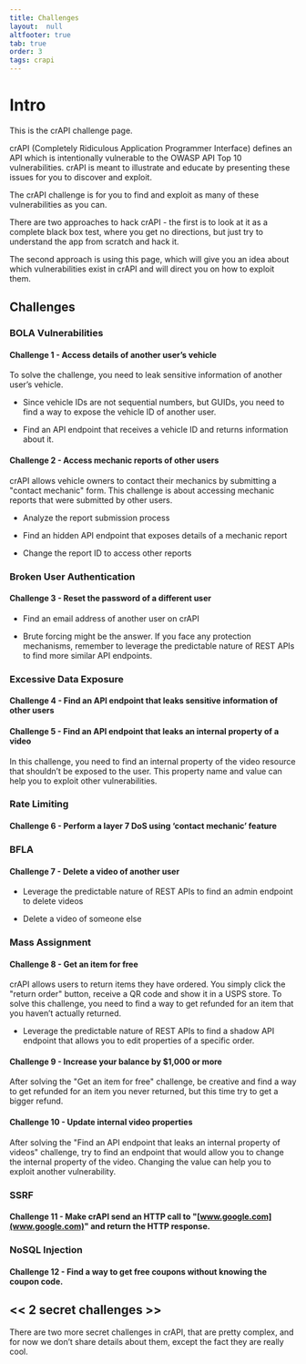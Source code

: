 ```yaml
---
title: Challenges
layout:  null
altfooter: true
tab: true
order: 3
tags: crapi
---
```

# Intro

This is the crAPI challenge page.

crAPI (Completely Ridiculous Application Programmer Interface) defines an API which is intentionally vulnerable to the OWASP API Top 10 vulnerabilities. crAPI is meant to illustrate and educate by presenting these issues for you to discover and exploit.

The crAPI challenge is for you to find and exploit as many of these vulnerabilities as you can.

There are two approaches to hack crAPI - the first is to look at it as a complete black box test, where you get no directions, but just try to understand the app from scratch and hack it.

The second approach is using this page, which will give you an idea about which vulnerabilities exist in crAPI and will direct you on how to exploit them. 

## Challenges

### BOLA Vulnerabilities

#### Challenge 1 - Access details of another user’s vehicle

To solve the challenge, you need to leak sensitive information of another user’s vehicle.

* Since vehicle IDs are not sequential numbers, but GUIDs, you need to find a way to expose the vehicle ID of another user.

* Find an API endpoint that receives a vehicle ID and returns information about it.

#### Challenge 2 - Access mechanic reports of other users

crAPI allows vehicle owners to contact their mechanics by submitting a "contact mechanic" form. This challenge is about accessing mechanic reports that were submitted by other users.

* Analyze the report submission process

* Find an hidden API endpoint that exposes details of a mechanic report

* Change the report ID to access other reports

### Broken User Authentication

#### Challenge 3 - Reset the password of a different user

* Find an email address of another user on crAPI

* Brute forcing might be the answer. If you face any protection mechanisms, remember to leverage the predictable nature of REST APIs to find more similar API endpoints.

### Excessive Data Exposure

#### Challenge 4 - Find an API endpoint that leaks sensitive information of other users

#### Challenge 5 - Find an API endpoint that leaks an internal property of a video

In this challenge, you need to find an internal property of the video resource that shouldn’t be exposed to the user. This property name and value can help you to exploit other vulnerabilities.

### Rate Limiting

#### Challenge 6 - Perform a layer 7 DoS using ‘contact mechanic’ feature

### BFLA 

#### Challenge 7 - Delete a video of another user

* Leverage the predictable nature of REST APIs to find an admin endpoint to delete videos

* Delete a video of someone else

### Mass Assignment

#### Challenge 8 - Get an item for free

crAPI allows users to return items they have ordered. You simply click the "return order" button, receive a QR code and show it in a USPS store.
To solve this challenge, you need to find a way to get refunded for an item that you haven’t actually returned.

* Leverage the predictable nature of REST APIs to find a shadow API endpoint that allows you to edit properties of a specific order.

#### Challenge 9 - Increase your balance by $1,000 or more

After solving the "Get an item for free" challenge, be creative and find a way to get refunded for an item you never returned, but this time try to get a bigger refund.

#### Challenge 10 - Update internal video properties

After solving the "Find an API endpoint that leaks an internal property of videos" challenge, try to find an endpoint that would allow you to change the internal property of the video. Changing the value can help you to exploit another vulnerability.

### SSRF

#### Challenge 11 - Make crAPI send an HTTP call to "[www.google.com](www.google.com)" and return the HTTP response. 

### NoSQL Injection

#### Challenge 12 - Find a way to get free coupons without knowing the coupon code.

## << 2 secret challenges >>

There are two more secret challenges in crAPI, that are pretty complex, and for now we don’t share details about them, except the fact they are really cool. 
